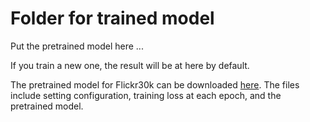 # Folder for trained model

Put the pretrained model here ...

If you train a new one, the result will be at here by default.

The pretrained model for Flickr30k can be downloaded [here](https://drive.google.com/drive/folders/100t_GxbhycwfQO82cz-7Xfkn8_t69_Vz?usp=sharing). The files include setting configuration, training loss at each epoch, and the pretrained model.